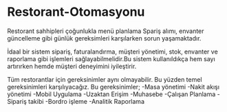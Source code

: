 # Restorant-Otomasyonu
Restorant sahhipleri çoğunlukla menü planlama
Spariş alımı, envanter güncelleme gibi günlük
gereksimleri karşılarken sorun yaşamaktadır.


İdaal bir sistem sipariş, faturalandırma, müşteri
yönetimi, stok, envanter ve raporlama gibi
işlemleri sağlayabilmelidir.Bu sistem kullanıldıkça 
hem sayı artırırken hemde müşteri deneyimini iyileştirir.


Tüm restorantlar için gereksinimler aynı olmayabilir.
Bu yüzden temel gereksinimleri karşılıyacağız. Bu gereksinimler;
-Masa yönetimi
-Nakit akışı yönetimi
-Mobil Uygulama
-Uzaktan Erişim
-Muhasebe
-Çalışan Planlama
-Sipariş takibi
-Bordro işleme
-Analitik Raporlama

